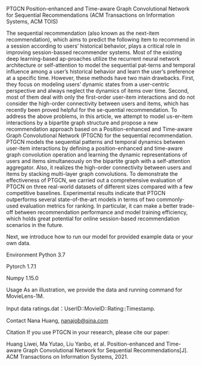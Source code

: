 PTGCN
Position-enhanced and Time-aware Graph Convolutional Network for Sequential Recommendations (ACM Transactions on Information Systems, ACM TOIS)

The sequential recommendation (also known as the next-item recommendation), which aims to predict the following item to recommend in a session according to users’ historical behavior, plays a critical role in improving session-bassed recommender systems. Most of the existing deep learning-based ap-proaches utilize the recurrent neural network architecture or self-attention to model the sequential pat-terns and temporal influence among a user’s historical behavior and learn the user’s preference at a specific time. However, these methods have two main drawbacks. First, they focus on modeling users’ dynamic states from a user-centric perspective and always neglect the dynamics of items over time. Second, most of them deal with only the first-order user-item interactions and do not consider the high-order connectivity between users and items, which has recently been proved helpful for the se-quential recommendation. To address the above problems, in this article, we attempt to model us-er-item interactions by a bipartite graph structure and propose a new recommendation approach based on a Position-enhanced and Time-aware Graph Convolutional Network (PTGCN) for the sequential recommendation. PTGCN models the sequential patterns and temporal dynamics between user-item interactions by defining a position-enhanced and time-aware graph convolution operation and learning the dynamic representations of users and items simultaneously on the bipartite graph with a self-attention aggregator. Also, it realizes the high-order connectivity between users and items by stacking multi-layer graph convolutions. To demonstrate the effectiveness of PTGCN, we carried out a comprehensive evaluation of PTGCN on three real-world datasets of different sizes compared with a few competitive baselines. Experimental results indicate that PTGCN outperforms several state-of-the-art models in terms of two commonly-used evaluation metrics for ranking. In particular, it can make a better trade-off between recommendation performance and model training efficiency, which holds great potential for online session-based recommendation scenarios in the future.

Next, we introduce how to run our model for provided example data or your own data.

Environment
Python 3.7

Pytorch 1.7.1

Numpy 1.15.0

Usage
As an illustration, we provide the data and running command for MovieLens-1M.

Input data
ratings.dat：UserID::MovieID::Rating::Timestamp.

Contact
Nana Huang, nanajob@sina.com

Citation
If you use PTGCN in your research, please cite our paper:

Huang Liwei, Ma Yutao, Liu Yanbo, et al. Position-enhanced and Time-aware Graph Convolutional Network for Sequential Recommendations[J]. ACM Transactions on Information Systems, 2021.
